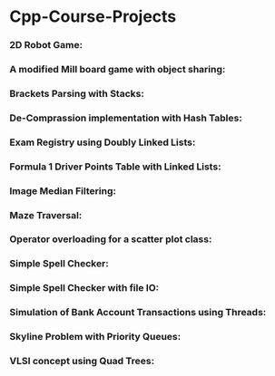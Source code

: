 # Cpp-Course-Projects

### 2D Robot Game:


### A modified Mill board game with object sharing:


### Brackets Parsing with Stacks:


### De-Comprassion implementation with Hash Tables:


### Exam Registry using Doubly Linked Lists:


### Formula 1 Driver Points Table with Linked Lists:


### Image Median Filtering:


### Maze Traversal:


### Operator overloading for a scatter plot class:


### Simple Spell Checker:


### Simple Spell Checker with file IO:


### Simulation of Bank Account Transactions using Threads:


### Skyline Problem with Priority Queues:


### VLSI concept using Quad Trees: